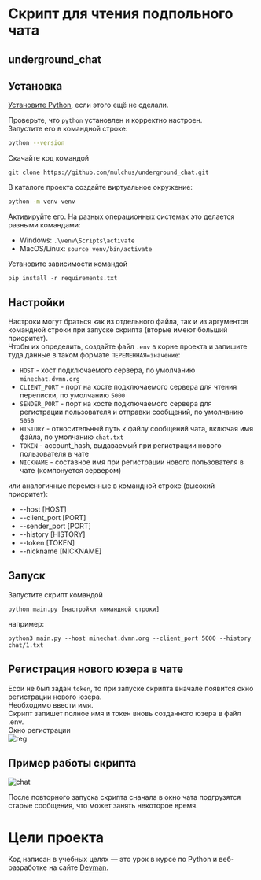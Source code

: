# Скрипт для чтения подпольного чата
## underground_chat

## Установка

[Установите Python](https://www.python.org/), если этого ещё не сделали.

Проверьте, что `python` установлен и корректно настроен.  
Запустите его в командной строке:
```sh
python --version
```

Скачайте код командой  
```shell
git clone https://github.com/mulchus/underground_chat.git
```

В каталоге проекта создайте виртуальное окружение:  
```sh
python -m venv venv
```

Активируйте его. На разных операционных системах это делается разными командами:  
- Windows: `.\venv\Scripts\activate`
- MacOS/Linux: `source venv/bin/activate`

Установите зависимости командой   
```shell
pip install -r requirements.txt
```


## Настройки

Настроки могут браться как из отдельного файла, так и из аргументов командной строки при запуске скрипта (вторые имеют больший приоритет).    
Чтобы их определить, создайте файл `.env` в корне проекта и запишите туда данные в таком формате `ПЕРЕМЕННАЯ=значение`:  

- `HOST` - хост подключаемого сервера, по умолчанию `minechat.dvmn.org`  
- `CLIENT_PORT` - порт на хосте подключаемого сервера для чтения переписки, по умолчанию `5000`  
- `SENDER_PORT` - порт на хосте подключаемого сервера для регистрации пользователя и отправки сообщений, по умолчанию `5050`  
- `HISTORY` - относительный путь к файлу сообщений чата, включая имя файла, по умолчанию `chat.txt`  
- `TOKEN` - account_hash, выдаваемый при регистрации нового пользователя в чате  
- `NICKNAME` - составное имя при регистрации нового пользователя в чате (компонуется сервером)  

или аналогичные переменные в командной строке (высокий приоритет):  
- --host [HOST]
- --client_port [PORT]
- --sender_port [PORT]
- --history [HISTORY]
- --token [TOKEN]
- --nickname [NICKNAME]


## Запуск
Запустите скрипт командой  
```shell
python main.py [настройки командной строки]
```
например:
```shell
python3 main.py --host minechat.dvmn.org --client_port 5000 --history chat/1.txt
```


## Регистрация нового юзера в чате
Есои не был задан `token`, то при запуске скрипта вначале появится окно регистрации нового юзера.  
Необходимо ввести имя.   
Скрипт запишет полное имя и токен вновь созданного юзера в файл .env.   
Окно регистрации  
![reg](https://github.com/mulchus/underground_chat/assets/111083714/42421773-2fcf-4a95-a60b-13c525438e43)


## Пример работы скрипта
![chat](https://github.com/mulchus/underground_chat/assets/111083714/f21922e3-ab98-42d1-8062-78b5bbc25f92)

После повторного запуска скрипта сначала в окно чата подгрузятся старые сообщения, что может занять некоторое время.  


# Цели проекта

Код написан в учебных целях — это урок в курсе по Python и веб-разработке на сайте [Devman](https://dvmn.org).
